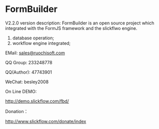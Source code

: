 ﻿# FormBuilder

V2.2.0 version description:
FormBuilder is an open source project which integrated with the FormJS framework and the slickflwo engine. 

1. database operation;
2. workflow engine integrated;

EMail: sales@ruochisoft.com 

QQ Group: 233248778 

QQ(Author): 47743901 

WeChat: besley2008 

On Line DEMO: 

http://demo.slickflow.com/fbd/ 


Donation： 

http://www.slickflow.com/donate/index 
